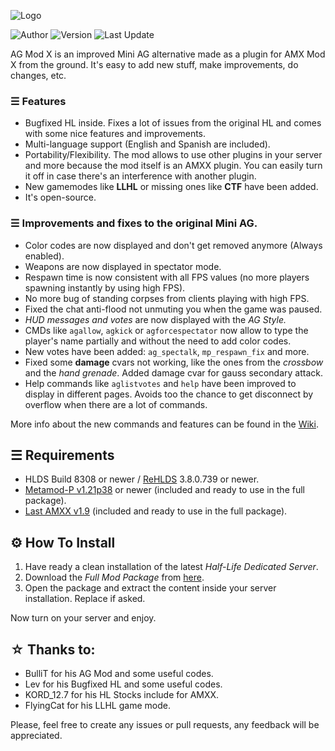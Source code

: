 ![Logo](https://imgur.com/EFxGF19.png)

![Author](https://img.shields.io/badge/Author-rtxa-9cf "Author") ![Version](https://img.shields.io/badge/Version-Beta%202.5.1-blue "Version") ![Last Update](https://img.shields.io/badge/Last%20Update-22/08/2021-blue "Last Update") 

AG Mod X is an improved Mini AG alternative made as a plugin for AMX Mod X from the ground. It's easy to add new stuff, make improvements, do changes, etc.

### ☰ Features

- Bugfixed HL inside. Fixes a lot of issues from the original HL and comes with some nice features and improvements.
- Multi-language support (English and Spanish are included).
- Portability/Flexibility. The mod allows to use other plugins in your server and more because the mod itself is an AMXX plugin. You can easily turn it off in case there's an interference with another plugin.
- New gamemodes like **LLHL** or missing ones like **CTF** have been added.
- It's open-source.

### ☰ Improvements and fixes to the original Mini AG.

- Color codes are now displayed and don't get removed anymore (Always enabled).
- Weapons are now displayed in spectator mode.
- Respawn time is now consistent with all FPS values (no more players spawning instantly by using high FPS).
- No more bug of standing corpses from clients playing with high FPS.
- Fixed the chat anti-flood not unmuting you when the game was paused.
- *HUD messages and votes* are now displayed with the *AG Style.*
- CMDs like `agallow`, `agkick` or `agforcespectator` now allow to type the player's name partially and without the need to add color codes.
- New votes have been added: `ag_spectalk`, `mp_respawn_fix` and more.
- Fixed some **damage** cvars not working, like the ones from the *crossbow* and the *hand grenade*. Added damage cvar for gauss secondary attack.
- Help commands like `aglistvotes` and `help` have been improved to display in different pages. Avoids too the chance to get disconnect by overflow when there are a lot of commands.

 More info about the new commands and features can be found in the [Wiki](https://github.com/rtxa/agmodx/wiki).

## ☰ Requirements

- HLDS Build 8308 or newer / [ReHLDS](https://github.com/dreamstalker/rehlds/releases) 3.8.0.739 or newer.
- [Metamod-P v1.21p38](https://github.com/jkivilin/metamod-p/releases) or newer (included and ready to use in the full package).
- [Last AMXX v1.9](https://www.amxmodx.org/downloads-new.php) (included and ready to use in the full package).

## ⚙ How To Install

1. Have ready a clean installation of the latest *Half-Life Dedicated Server*.
2. Download the *Full Mod Package* from [here](https://github.com/rtxa/agmodx/releases).
3. Open the package and extract the content inside your server installation. Replace if asked.

Now turn on your server and enjoy.

## ☆ Thanks to:

- BulliT for his AG Mod and some useful codes.
- Lev for his Bugfixed HL and some useful codes.
- KORD_12.7 for his HL Stocks include for AMXX.
- FlyingCat for his LLHL game mode.

Please, feel free to create any issues or pull requests, any feedback will be appreciated.

